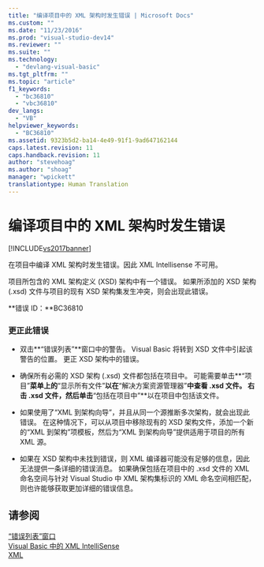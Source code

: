 ```yaml
---
title: "编译项目中的 XML 架构时发生错误 | Microsoft Docs"
ms.custom: ""
ms.date: "11/23/2016"
ms.prod: "visual-studio-dev14"
ms.reviewer: ""
ms.suite: ""
ms.technology: 
  - "devlang-visual-basic"
ms.tgt_pltfrm: ""
ms.topic: "article"
f1_keywords: 
  - "bc36810"
  - "vbc36810"
dev_langs: 
  - "VB"
helpviewer_keywords: 
  - "BC36810"
ms.assetid: 9323b5d2-ba14-4e49-91f1-9ad647162144
caps.latest.revision: 11
caps.handback.revision: 11
author: "stevehoag"
ms.author: "shoag"
manager: "wpickett"
translationtype: Human Translation
---
```

# 编译项目中的 XML 架构时发生错误
[!INCLUDE[vs2017banner](../../../csharp/includes/vs2017banner.md)]

在项目中编译 XML 架构时发生错误。因此 XML Intellisense 不可用。  
  
 项目所包含的 XML 架构定义 \(XSD\) 架构中有一个错误。  如果所添加的 XSD 架构 \(.xsd\) 文件与项目的现有 XSD 架构集发生冲突，则会出现此错误。  
  
 **错误 ID：**BC36810  
  
### 更正此错误  
  
-   双击**“错误列表”**窗口中的警告。  Visual Basic 将转到 XSD 文件中引起该警告的位置。  更正 XSD 架构中的错误。  
  
-   确保所有必需的 XSD 架构 \(.xsd\) 文件都包括在项目中。  可能需要单击**“项目”**菜单上的**“显示所有文件”**以在**“解决方案资源管理器”**中查看 .xsd 文件。  右击 .xsd 文件，然后单击**“包括在项目中”**以在项目中包括该文件。  
  
-   如果使用了“XML 到架构向导”，并且从同一个源推断多次架构，就会出现此错误。  在这种情况下，可以从项目中移除现有的 XSD 架构文件，添加一个新的“XML 到架构”项模板，然后为“XML 到架构向导”提供适用于项目的所有 XML 源。  
  
-   如果在 XSD 架构中未找到错误，则 XML 编译器可能没有足够的信息，因此无法提供一条详细的错误消息。  如果确保包括在项目中的 .xsd 文件的 XML 命名空间与针对 Visual Studio 中 XML 架构集标识的 XML 命名空间相匹配，则也许能够获取更加详细的错误信息。  
  
## 请参阅  
 [“错误列表”窗口](/visual-studio/ide/reference/error-list-window)   
 [Visual Basic 中的 XML IntelliSense](../../../visual-basic/programming-guide/language-features/xml/xml-intellisense.md)   
 [XML](../../../visual-basic/programming-guide/language-features/xml/index.md)